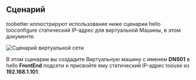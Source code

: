 ## <a name="scenario"></a>Сценарий
toobetter иллюстрируют использование ниже сценарии hello tooconfigure статический IP-адрес для виртуальной Машины, в этом документе.

![Сценарий виртуальной сети](./media/virtual-networks-static-ip-scenario-include/static-ip-scenario.png)

В этом сценарии вы создадите Виртуальную машину с именем **DNS01** в hello **FrontEnd** подсети и присвойте ему статический IP-адрес toouse из **192.168.1.101**.

